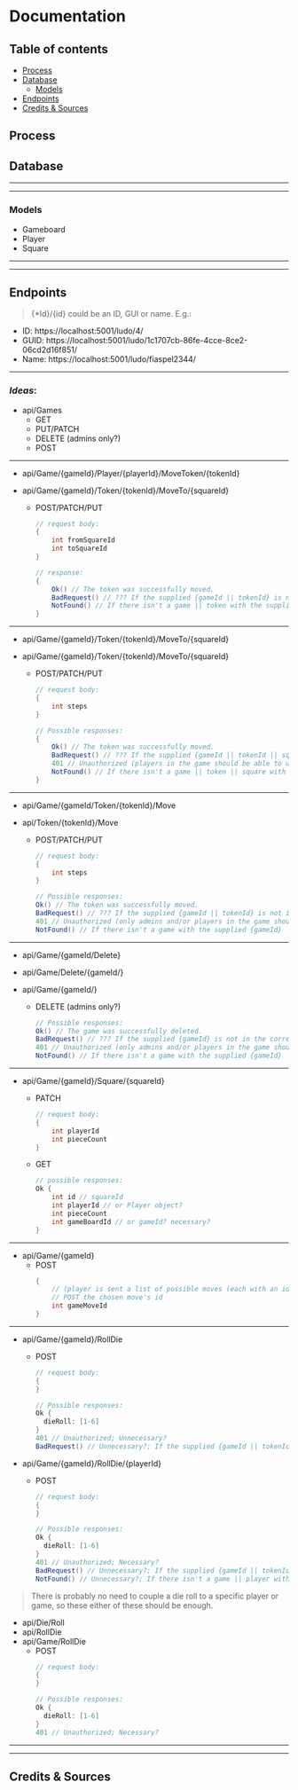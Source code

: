 # Documentation

## Table of contents

- [Process](#Process)
- [Database](#Database)
  - [Models](#Models)
- [Endpoints](#Endpoints)
- [Credits & Sources](#Credits-&-Sources)

## Process

## Database

---

---

### Models

- Gameboard
- Player
- Square

---

---

## Endpoints

> {\*Id}/{id} could be an ID, GUI or name. E.g.:

- ID: https://localhost:5001/ludo/4/
- GUID: https://localhost:5001/ludo/1c1707cb-86fe-4cce-8ce2-06cd2d16f851/
- Name: https://localhost:5001/ludo/fiaspel2344/

---

### **_Ideas_**:

- api/Games
  - GET
  - PUT/PATCH
  - DELETE (admins only?)
  - POST

---

- api/Game/{gameId}/Player/{playerId}/MoveToken/{tokenId}
- api/Game/{gameId}/Token/{tokenId}/MoveTo/{squareId}

  - POST/PATCH/PUT

    ```csharp
    // request body:
    {
        int fromSquareId
        int toSquareId
    }

    // response:
    {
        Ok() // The token was successfully moved.
        BadRequest() // ??? If the supplied {gameId || tokenId} is not in the correct format. ??? If the request is malformed in any way.
        NotFound() // If there isn't a game || token with the supplied {gameId || tokenId}
    }
    ```

---

- api/Game/{gameId}/Token/{tokenId}/MoveTo/{squareId}
- api/Game/{gameId}/Token/{tokenId}/MoveTo/{squareId}

  - POST/PATCH/PUT

    ```csharp
    // request body:
    {
        int steps
    }

    // Possible responses:
    {
        Ok() // The token was successfully moved.
        BadRequest() // ??? If the supplied {gameId || tokenId || squareId} is not in the correct format. ??? If the request is malformed in any way.
        401 // Unauthorized (players in the game should be able to update?). Or stricter still (only the player who owns the token can move it?)
        NotFound() // If there isn't a game || token || square with the supplied {gameId || tokenId || squareId}
    }
    ```

---

- api/Game/{gameId/Token/{tokenId}/Move
- api/Token/{tokenId}/Move

  - POST/PATCH/PUT

    ```csharp
    // request body:
    {
        int steps
    }

    // Possible responses:
    Ok() // The token was successfully moved.
    BadRequest() // ??? If the supplied {gameId || tokenId} is not in the correct format. ??? If the request is malformed in any way.
    401 // Unauthorized (only admins and/or players in the game should be able to delete?)
    NotFound() // If there isn't a game with the supplied {gameId}
    ```

---

- api/Game/{gameId/Delete}
- api/Game/Delete/{gameId/}
- api/Game/{gameId/}

  - DELETE (admins only?)

    ```csharp
    // Possible responses:
    Ok() // The game was successfully deleted.
    BadRequest() // ??? If the supplied {gameId} is not in the correct format. ??? If the request is malformed in any way.
    401 // Unauthorized (only admins and/or players in the game should be able to delete?)
    NotFound() // If there isn't a game with the supplied {gameId}
    ```

---

- api/Game/{gameId}/Square/{squareId}

  - PATCH
    ```csharp
    // request body:
    {
        int playerId
        int pieceCount
    }
    ```
  - GET
    ```csharp
    // possible responses:
    Ok {
        int id // squareId
        int playerId // or Player object?
        int pieceCount
        int gameBoardId // or gameId? necessary?
    }
    ```

---

- api/Game/{gameId}
  - POST
    ```csharp
    {
        // (player is sent a list of possible moves (each with an id))
        // POST the chosen move's id
        int gameMoveId
    }
    ```

---


- api/Game/{gameId}/RollDie
  - POST
    ```csharp
    // request body:
    {
    }

    // Possible responses:
    Ok {
      dieRoll: [1-6]
    }
    401 // Unauthorized; Unnecessary?
    BadRequest() // Unnecessary?; If the supplied {gameId || tokenId} is not in the correct format. ??? If the request is malformed in any way.
    ```

- api/Game/{gameId}/RollDie/{playerId}
  - POST
    ```csharp
    // request body:
    {
    }

    // Possible responses:
    Ok {
      dieRoll: [1-6]
    }
    401 // Unauthorized; Necessary?
    BadRequest() // Unnecessary?; If the supplied {gameId || tokenId} is not in the correct format. ??? If the request is malformed in any way.
    NotFound() // Unnecessary?; If there isn't a game || player with the supplied {gameId || playerId}
    ```

> There is probably no need to couple a die roll to a specific player or game, so these either of these should be enough.
- api/Die/Roll
- api/RollDie
- api/Game/RollDie
  - POST
    ```csharp
    // request body:
    {
    }

    // Possible responses:
    Ok {
      dieRoll: [1-6]
    }
    401 // Unauthorized; Necessary?
    ```

---

---

## Credits & Sources
